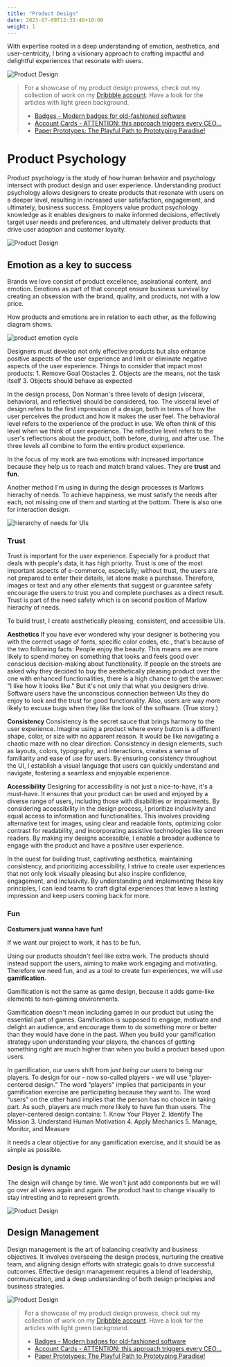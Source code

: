 ```yaml
---
title: "Product Design"
date: 2023-07-09T12:33:46+10:00
weight: 1
---
```


With expertise rooted in a deep understanding of emotion, aesthetics, and user-centricity, I bring a visionary approach to crafting impactful and delightful experiences that resonate with users.

![Product Design](/images/illustrations/undraw_details_8k13.svg)

> For a showcase of my product design prowess, check out my collection of work on my [Dribbble account](https://dribbble.com/BeautyAndTheByte). Have a look for the articles with light green background.           
> - [Badges - Modern badges for old-fashioned software](https://dribbble.com/shots/21929627-Modern-badges-for-old-fashioned-software)             
> - [Account Cards - ATTENTION: this approach triggers every CEO…](https://dribbble.com/shots/21936747-ATTENTION-this-approach-triggers-every-CEO)            
> - [Paper Prototypes: The Playful Path to Prototyping Paradise!](https://dribbble.com/shots/21948573-Paper-Prototypes-The-Playful-Path-to-Prototyping-Paradise)          

# Product Psychology

Product psychology is the study of how human behavior and psychology intersect with product design and user experience. Understanding product psychology allows designers to create products that resonate with users on a deeper level, resulting in increased user satisfaction, engagement, and ultimately, business success. Employers value product psychology knowledge as it enables designers to make informed decisions, effectively target user needs and preferences, and ultimately deliver products that drive user adoption and customer loyalty.

![Product Design](/images/illustrations/undraw_designer_life_re_6ywf.svg)



## Emotion as a key to success

Brands we love consist of product excellence, aspirational content, and emotion. Emotions as part of that concept ensure business survival by creating an obsession with the brand, quality, and products, not with a low price. 

How products and emotions are in relation to each other, as the following diagram shows.

![product emotion cycle](\images\services\product_emotion_cycle.PNG)

Designers must develop not only effective products but also enhance positive aspects of the user experience and limit or eliminate negative aspects of the user experience. Things to consider that impact most products:
    1. Remove Goal Obstacles
    2. Objects are the means, not the task itself
    3. Objects should behave as expected

In the design process, Don Norman's three levels of design (visceral, behavioral, and reflective) should be considered, too. The visceral level of design refers to the first impression of a design, both in terms of how the user perceives the product and how it makes the user feel. The behavioral level refers to the experience of the product in use. We often think of this level when we think of user experience. The reflective level refers to the user's reflections about the product, both before, during, and after use. The three levels all combine to form the entire product experience.

In the focus of my work are two emotions with increased importance because they help us to reach and match brand values. They are **trust** and **fun**. 

Another method I'm using in during the design processes is Marlows hierachy of needs. 
To achieve happiness, we must satisfy the needs after each, not missing one of them and starting at the bottom. There is also one for interaction design.

![hierarchy of needs for UIs](\images\services\ed_hierarchy_of_needs_UI.PNG)


### Trust

Trust is important for the user experience. Especially for a product that deals with people's data, it has high priority. Trust is one of the most important aspects of e-commerce, especially; without trust, the users are not prepared to enter their details, let alone make a purchase. Therefore, images or text and any other elements that suggest or guarantee safety encourage the users to trust you and complete purchases as a direct result. Trust is part of the need safety which is on second position of Marlow hierachy of needs. 

 To build trust, I create aesthetically pleasing, consistent, and accessible UIs. 

**Aesthetics**
If you have ever wondered why your designer is bothering you with the correct usage of fonts, specific color codes, etc., that's because of the two following facts:
People enjoy the beauty. This means we are more likely to spend money on something that looks and feels good over conscious decision-making about functionality. If people on the streets are asked why they decided to buy the aesthetically pleasing product over the one with enhanced functionalities, there is a high chance to get the answer: "I like how it looks like."
But it's not only that what you designers drive. Software users have the unconscious connection between UIs they do enjoy to look and the trust for good functionality. Also, users are way more likely to excuse bugs when they like the look of the software. (True story.)

**Consistency**
Consistency is the secret sauce that brings harmony to the user experience. Imagine using a product where every button is a different shape, color, or size with no apparent reason. It would be like navigating a chaotic maze with no clear direction. Consistency in design elements, such as layouts, colors, typography, and interactions, creates a sense of familiarity and ease of use for users. By ensuring consistency throughout the UI, I establish a visual language that users can quickly understand and navigate, fostering a seamless and enjoyable experience.

**Accessibility**
Designing for accessibility is not just a nice-to-have, it's a must-have. It ensures that your product can be used and enjoyed by a diverse range of users, including those with disabilities or impairments. By considering accessibility in the design process, I prioritize inclusivity and equal access to information and functionalities. This involves providing alternative text for images, using clear and readable fonts, optimizing color contrast for readability, and incorporating assistive technologies like screen readers. By making my designs accessible, I enable a broader audience to engage with the product and have a positive user experience.


In the quest for building trust, captivating aesthetics, maintaining consistency, and prioritizing accessibility, I strive to create user experiences that not only look visually pleasing but also inspire confidence, engagement, and inclusivity. By understanding and implementing these key principles, I can lead teams to craft digital experiences that leave a lasting impression and keep users coming back for more.

### Fun

**Costumers just wanna have fun!**

If we want our project to work, it has to be fun.

Using our products shouldn't feel like extra work. The products should instead support the users, aiming to make work engaging and motivating. Therefore we need fun, and as a tool to create fun experiences, we will use **gamification**.

Gamification is not the same as game design, because it adds game-like elements to non-gaming environments. 

 Gamification doesn't mean including games in our product but using the essential part of games. Gamification is supposed to engage, motivate and delight an audience, and encourage them to do something more or better than they would have done in the past. When you build your gamification strategy upon understanding your players, the chances of getting something right are much higher than when you build a product based upon users.

In gamification, our users shift from *just being our users* to being our players. To design for our - now so-called players - we will use "player-centered design." The word “players” implies that participants in your gamification exercise are participating because they want to. The word “users” on the other hand implies that the person has no choice in taking part. As such, players are much more likely to have fun than users.
The player-centered design contains: 
    1. Know Your Player
    2. Identify The Mission
    3. Understand Human Motivation
    4. Apply Mechanics
    5. Manage, Monitor, and Measure

It needs a clear objective for any gamification exercise, and it should be as simple as possible. 

### Design is dynamic

The design will change by time. We won't just add components but we will go over all views again and again. The product hast to change visually to stay intresting and to represent growth. 

![Product Design](/images/illustrations/undraw_mobile_posts_re_bpuw.svg)

## Design Management

Design management is the art of balancing creativity and business objectives. It involves overseeing the design process, nurturing the creative team, and aligning design efforts with strategic goals to drive successful outcomes. Effective design management requires a blend of leadership, communication, and a deep understanding of both design principles and business strategies.

![Product Design](/images/illustrations/undraw_mobile_web_-2-g8b.svg)

> For a showcase of my product design prowess, check out my collection of work on my [Dribbble account](https://dribbble.com/BeautyAndTheByte). Have a look for the articles with light green background.            
> - [Badges - Modern badges for old-fashioned software](https://dribbble.com/shots/21929627-Modern-badges-for-old-fashioned-software)             
> - [Account Cards - ATTENTION: this approach triggers every CEO…](https://dribbble.com/shots/21936747-ATTENTION-this-approach-triggers-every-CEO)            
> - [Paper Prototypes: The Playful Path to Prototyping Paradise!](https://dribbble.com/shots/21948573-Paper-Prototypes-The-Playful-Path-to-Prototyping-Paradise)      